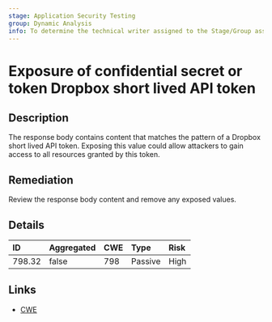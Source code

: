 ```yaml
---
stage: Application Security Testing
group: Dynamic Analysis
info: To determine the technical writer assigned to the Stage/Group associated with this page, see https://handbook.gitlab.com/handbook/product/ux/technical-writing/#assignments
---
```


# Exposure of confidential secret or token Dropbox short lived API token

## Description

The response body contains content that matches the pattern of a Dropbox short lived API token.
Exposing this value could allow attackers to gain access to all resources granted by this token.

## Remediation

Review the response body content and remove any exposed values.

## Details

| ID | Aggregated | CWE | Type | Risk |
|:---|:--------|:--------|:--------|:--------|
| 798.32 | false | 798 | Passive | High |

## Links

- [CWE](https://cwe.mitre.org/data/definitions/798.html)

